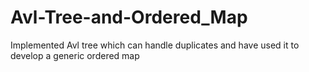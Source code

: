 # Avl-Tree-and-Ordered_Map
Implemented Avl tree which can handle duplicates and have used it to develop a generic ordered map
